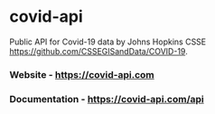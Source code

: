 # covid-api
Public API for Covid-19 data by Johns Hopkins CSSE https://github.com/CSSEGISandData/COVID-19. 

### Website - https://covid-api.com
### Documentation - https://covid-api.com/api